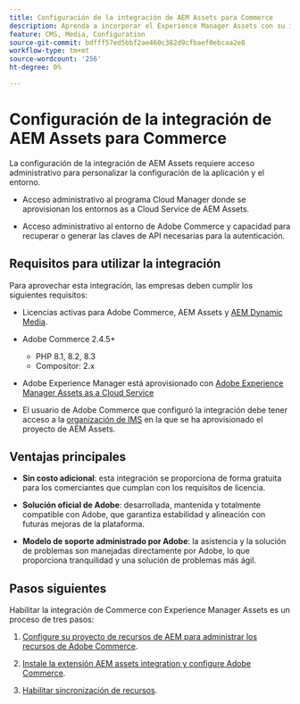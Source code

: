 ```yaml
---
title: Configuración de la integración de AEM Assets para Commerce
description: Aprenda a incorporar el Experience Manager Assets con su instancia de  [!DNL Commerce] para acceder a innumerables recursos multimedia para usarlos en su tienda.
feature: CMS, Media, Configuration
source-git-commit: bdfff57ed5bbf2ae460c382d9cfbaef0ebcaa2e8
workflow-type: tm+mt
source-wordcount: '256'
ht-degree: 0%

---
```


# Configuración de la integración de AEM Assets para Commerce

La configuración de la integración de AEM Assets requiere acceso administrativo para personalizar la configuración de la aplicación y el entorno.

- Acceso administrativo al programa Cloud Manager donde se aprovisionan los entornos as a Cloud Service de AEM Assets.

- Acceso administrativo al entorno de Adobe Commerce y capacidad para recuperar o generar las claves de API necesarias para la autenticación.

## Requisitos para utilizar la integración

Para aprovechar esta integración, las empresas deben cumplir los siguientes requisitos:

- Licencias activas para Adobe Commerce, AEM Assets y [AEM Dynamic Media](https://experienceleague.adobe.com/en/docs/experience-manager-65/content/assets/dynamic/administering-dynamic-media).

- Adobe Commerce 2.4.5+

   - PHP 8.1, 8.2, 8.3
   - Compositor: 2.x

- Adobe Experience Manager está aprovisionado con [Adobe Experience Manager Assets as a Cloud Service](https://experienceleague.adobe.com/es/docs/experience-manager-cloud-service/content/assets/overview)

- El usuario de Adobe Commerce que configuró la integración debe tener acceso a la [organización de IMS](https://experienceleague.adobe.com/en/docs/core-services/interface/administration/organizations#concept_EA8AEE5B02CF46ACBDAD6A8508646255) en la que se ha aprovisionado el proyecto de AEM Assets.

## Ventajas principales

- **Sin costo adicional**: esta integración se proporciona de forma gratuita para los comerciantes que cumplan con los requisitos de licencia.

- **Solución oficial de Adobe**: desarrollada, mantenida y totalmente compatible con Adobe, que garantiza estabilidad y alineación con futuras mejoras de la plataforma.

- **Modelo de soporte administrado por Adobe**: la asistencia y la solución de problemas son manejadas directamente por Adobe, lo que proporciona tranquilidad y una solución de problemas más ágil.

## Pasos siguientes

Habilitar la integración de Commerce con Experience Manager Assets es un proceso de tres pasos:

1. [Configure su proyecto de recursos de AEM para administrar los recursos de Adobe Commerce](aem-assets-configure-aem.md).

1. [Instale la extensión AEM assets integration y configure Adobe Commerce](aem-assets-configure-aem.md).

1. [Habilitar sincronización de recursos](aem-assets-setup-synchronization.md).
